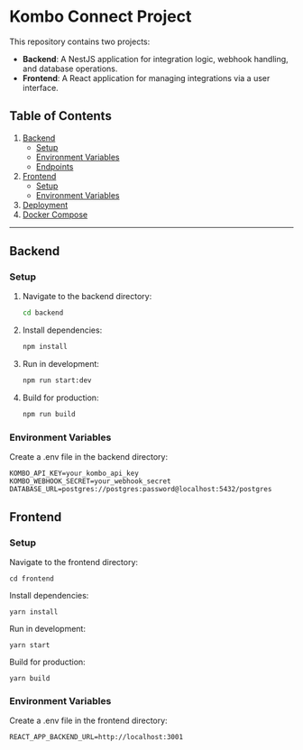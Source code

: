 # Kombo Connect Project

This repository contains two projects:
- **Backend**: A NestJS application for integration logic, webhook handling, and database operations.
- **Frontend**: A React application for managing integrations via a user interface.

## Table of Contents
1. [Backend](#backend)
    - [Setup](#setup)
    - [Environment Variables](#environment-variables)
    - [Endpoints](#endpoints)
2. [Frontend](#frontend)
    - [Setup](#setup-1)
    - [Environment Variables](#environment-variables-1)
3. [Deployment](#deployment)
4. [Docker Compose](#docker-compose)

---

## Backend

### Setup
1. Navigate to the backend directory:
   ```bash
   cd backend

2. Install dependencies:
    ```bash
    npm install

3. Run in development:

    ```bash
    npm run start:dev
4. Build for production:
    ```bash
    npm run build

### Environment Variables
Create a .env file in the backend directory:

```
KOMBO_API_KEY=your_kombo_api_key
KOMBO_WEBHOOK_SECRET=your_webhook_secret
DATABASE_URL=postgres://postgres:password@localhost:5432/postgres
```

## Frontend
### Setup
Navigate to the frontend directory:
```
cd frontend
```

Install dependencies:
```
yarn install
```

Run in development:
```
yarn start
```

Build for production:
```
yarn build
```
### Environment Variables
Create a .env file in the frontend directory:

```
REACT_APP_BACKEND_URL=http://localhost:3001
```
